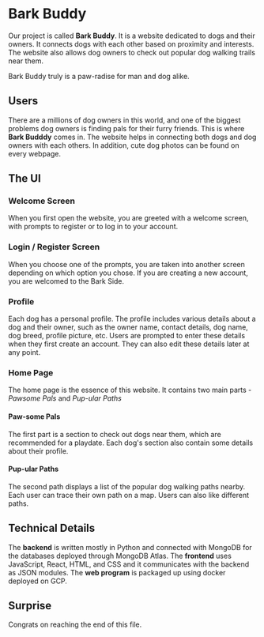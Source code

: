 # Bark Buddy

Our project is called **Bark Buddy**. It is a website dedicated to dogs and their owners. It connects dogs with each other based on proximity and interests. The website also allows dog owners to check out popular dog walking trails near them.

Bark Buddy truly is a paw-radise for man and dog alike.

## Users

There are a millions of dog owners in this world, and one of the biggest problems dog owners is finding pals for their furry friends.
This is where **Bark Budddy** comes in. The website helps in connecting both dogs and dog owners with each others.
In addition, cute dog photos can be found on every webpage.

## The UI

### Welcome Screen

When you first open the website, you are greeted with a welcome screen, with prompts to register or to log in to your account.

### Login / Register Screen

When you choose one of the prompts, you are taken into another screen depending on which option you chose.
If you are creating a new account, you are welcomed to the Bark Side.

### Profile

Each dog has a personal profile. The profile includes various details about a dog and their owner, such as the owner name, contact details, dog name, dog breed, profile picture, etc.
Users are prompted to enter these details when they first create an account.
They can also edit these details later at any point.

### Home Page

The home page is the essence of this website. It contains two main parts - *Pawsome Pals* and *Pup-ular Paths*

#### Paw-some Pals

The first part is a section to check out dogs near them, which are recommended for a playdate. Each dog's section also contain some details about their profile.

#### Pup-ular Paths

The second path displays a list of the popular dog walking paths nearby.
Each user can trace their own path on a map. Users can also like different paths.

## Technical Details

The **backend** is written mostly in Python and connected with MongoDB for the databases deployed through MongoDB Atlas. 
The **frontend** uses JavaScript, React, HTML, and CSS and it communicates with the backend as JSON modules.
The **web program** is packaged up using docker deployed on GCP.

## Surprise

Congrats on reaching the end of this file.
